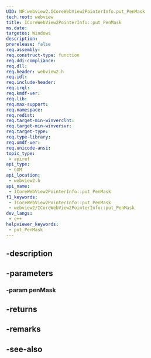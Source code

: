 ```yaml
---
UID: NF:webview2.ICoreWebView2PointerInfo.put_PenMask
tech.root: webview
title: ICoreWebView2PointerInfo::put_PenMask
ms.date: 
targetos: Windows
description: 
prerelease: false
req.assembly: 
req.construct-type: function
req.ddi-compliance: 
req.dll: 
req.header: webview2.h
req.idl: 
req.include-header: 
req.irql: 
req.kmdf-ver: 
req.lib: 
req.max-support: 
req.namespace: 
req.redist: 
req.target-min-winverclnt: 
req.target-min-winversvr: 
req.target-type: 
req.type-library: 
req.umdf-ver: 
req.unicode-ansi: 
topic_type:
 - apiref
api_type:
 - COM
api_location:
 - webview2.h
api_name:
 - ICoreWebView2PointerInfo::put_PenMask
f1_keywords:
 - ICoreWebView2PointerInfo::put_PenMask
 - webview2/ICoreWebView2PointerInfo::put_PenMask
dev_langs:
 - c++
helpviewer_keywords:
 - put_PenMask
---
```


## -description

## -parameters

### -param penMask

## -returns

## -remarks

## -see-also

